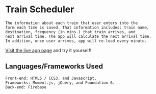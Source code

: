 # Train Scheduler
```
The information about each train that user enters into the
form each time is saved. That information includes: train name,
destination, frequency (in mins.) that train arrives, and 
next arrival time. The app will calculate the next arrival time.
In addition, once user arrives, app will re-load every minute.

```
[Visit the live app page](https://arinmsn.github.io/Train-Scheduler/) and try it yourself!

## Languages/Frameworks Used
```
Front-end: HTML5 / CCS3, and Javascript.
Frameworks: Moment.js, jQuery, and Foundation 6.
Back-end: Firebase
````
